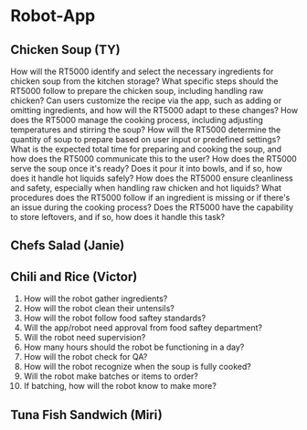 # Robot-App

## Chicken Soup (TY)
How will the RT5000 identify and select the necessary ingredients for chicken soup from the kitchen storage?
What specific steps should the RT5000 follow to prepare the chicken soup, including handling raw chicken?
Can users customize the recipe via the app, such as adding or omitting ingredients, and how will the RT5000 adapt to these changes?
How does the RT5000 manage the cooking process, including adjusting temperatures and stirring the soup?
How will the RT5000 determine the quantity of soup to prepare based on user input or predefined settings?
What is the expected total time for preparing and cooking the soup, and how does the RT5000 communicate this to the user?
How does the RT5000 serve the soup once it's ready? Does it pour it into bowls, and if so, how does it handle hot liquids safely?
How does the RT5000 ensure cleanliness and safety, especially when handling raw chicken and hot liquids?
What procedures does the RT5000 follow if an ingredient is missing or if there's an issue during the cooking process?
Does the RT5000 have the capability to store leftovers, and if so, how does it handle this task?

## Chefs Salad (Janie)

## Chili and Rice (Victor)

1. How will the robot gather ingredients?
2. How will the robot clean their untensils?
3. How will the robot follow food saftey standards?
4. Will the app/robot need approval from food saftey department?
5. Will the robot need supervision?
6. How many hours should the robot be functioning in a day?
7. How will the robot check for QA?
8. How will the robot recognize when the soup is fully cooked?
9. Will the robot make batches or items to order?
10. If batching, how will the robot know to make more?

## Tuna Fish Sandwich (Miri)
